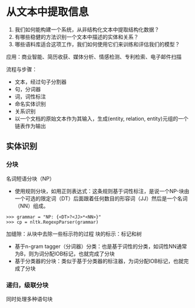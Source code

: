 
# 从文本中提取信息
1. 我们如何能构建一个系统，从非结构化文本中提取结构化数据？
2. 有哪些稳健的方法识别一个文本中描述的实体和关系？
3. 哪些语料库适合这项工作，我们如何使用它们来训练和评估我们的模型？

应用：商业智能、简历收获、媒体分析、情感检测、专利检索、电子邮件扫描

流程与步骤：
* 文本，经过句子分割器
* 句，分词器
* 词，词性标注
* 命名实体识别
* 关系识别
* 以一个文档的原始文本作为其输入，生成(entity, relation, entity)元组的一个链表作为输出

## 实体识别

### 分块
名词短语分块（NP）
* 使用规则分块，如用正则表达式：这条规则基于词性标注，是说一个NP-块由一个可选的限定词（DT）后面跟着任何数目的形容词（JJ）然后是一个名词（NN）组成。
```
>>> grammar = "NP: {<DT>?<JJ>*<NN>}"
>>> cp = nltk.RegexpParser(grammar)
```
加缝隙：从块中去除一些标示符的过程
块的标示：标记和树

* 基于n-gram tagger（分词器）分类：也是基于词性的分类，如词性NN通常为B，则为词分配IOB标记，也就完成了分块
* 基于分类器的分块：类似于基于分类器的标注器，为词分配IOB标记，也就完成了分块

### 递归，级联分块
同时处理多种语句块
